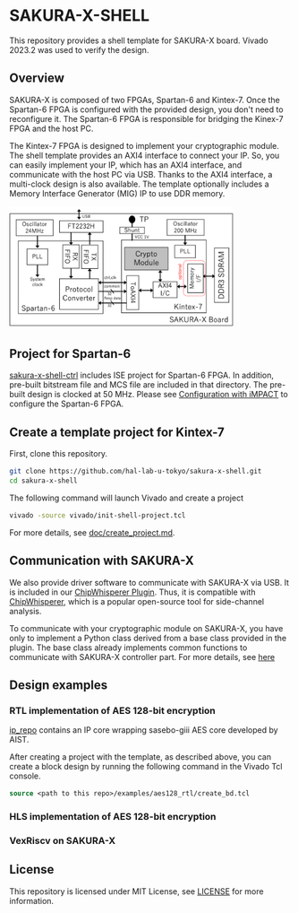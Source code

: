 # SAKURA-X-SHELL

This repository provides a shell template for SAKURA-X board.
Vivado 2023.2 was used to verify the design.

## Overview

SAKURA-X is composed of two FPGAs, Spartan-6 and Kintex-7.
Once the Spartan-6 FPGA is configured with the provided design,
you don't need to reconfigure it.
The Spartan-6 FPGA is responsible for bridging the Kinex-7 FPGA and the host PC.

The Kintex-7 FPGA is designed to implement your cryptographic module.
The shell template provides an AXI4 interface to connect your IP.
So, you can easily implement your IP, which has an AXI4 interface, and communicate with the host PC via USB.
Thanks to the AXI4 interface, a multi-clock design is also available.
The template optionally includes a Memory Interface Generator (MIG) IP to use DDR memory.

<img src="doc/images/overview.png" width="400" />

## Project for Spartan-6
[sakura-x-shell-ctrl](./sakura-x-shell-ctrl) includes ISE project for Spartan-6 FPGA.
In addition, pre-built bitstream file and MCS file are included in that directory.
The pre-built design is clocked at 50 MHz.
Please see [Configuration with iMPACT](./doc/config_with_impact.md) to configure the Spartan-6 FPGA.

## Create a template project for Kintex-7

First, clone this repository.
```bash
git clone https://github.com/hal-lab-u-tokyo/sakura-x-shell.git
cd sakura-x-shell
```

The following command will launch Vivado and create a project
```bash
vivado -source vivado/init-shell-project.tcl
```
For more details, see [doc/create_project.md](doc/create_project.md).

## Communication with SAKURA-X

We also provide driver software to communicate with SAKURA-X via USB.
It is included in our [ChipWhisperer Plugin](https://github.com/hal-lab-u-tokyo/chipwhisperer-enhanced-plugins).
Thus, it is compatible with [ChipWhisperer](https://github.com/newaetech/chipwhisperer), which is a popular open-source tool for side-channel analysis.

To communicate with your cryptographic module on SAKURA-X,
you have only to implement a Python class derived from a base class provided in the plugin.
The base class already implements common functions to communicate with SAKURA-X controller part.
For more details, see [here](https://github.com/hal-lab-u-tokyo/chipwhisperer-enhanced-plugins/blob/master/docs/hardware.md)

## Design examples
### RTL implementation of AES 128-bit encryption
[ip_repo](./vivado/ip_repo) contains an IP core wrapping sasebo-giii AES core developed by AIST.

After creating a project with the template, as described above, you can create a block design by running the following command in the Vivado Tcl console.
```tcl
source <path to this repo>/examples/aes128_rtl/create_bd.tcl
```


### HLS implementation of AES 128-bit encryption

### VexRiscv on SAKURA-X


## License

This repository is licensed under MIT License, see [LICENSE](LICENSE) for more information.
